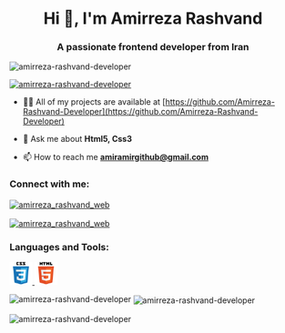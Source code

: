 <h1 align="center">Hi 👋, I'm Amirreza Rashvand</h1>
<h3 align="center">A passionate frontend developer from Iran</h3>

<p align="left"> <img src="https://komarev.com/ghpvc/?username=amirreza-rashvand-developer&label=Profile%20views&color=0e75b6&style=flat" alt="amirreza-rashvand-developer" /> </p>

<p align="left"> <a href="https://github.com/ryo-ma/github-profile-trophy"><img src="https://github-profile-trophy.vercel.app/?username=amirreza-rashvand-developer" alt="amirreza-rashvand-developer" /></a> </p>

- 👨‍💻 All of my projects are available at [https://github.com/Amirreza-Rashvand-Developer](https://github.com/Amirreza-Rashvand-Developer)

- 💬 Ask me about **Html5, Css3**

- 📫 How to reach me **amiramirgithub@gmail.com**

<h3 align="left">Connect with me:</h3>
<p align="left">
<a href="https://instagram.com/amirreza_rashvand_web" target="blank"><img align="center" src="https://raw.githubusercontent.com/rahuldkjain/github-profile-readme-generator/master/src/images/icons/Social/instagram.svg" alt="amirreza_rashvand_web" height="30" width="40" /></a>
</p>

<p align="left">
<a href="https://www.linkedin.com/amirreza-rashvand" target="blank"><img align="center" src="https://raw.githubusercontent.com/rahuldkjain/github-profile-readme-generator/master/src/images/icons/Social/linkedin.svg" alt="amirreza_rashvand_web" height="30" width="40" /></a>
</p>

<h3 align="left">Languages and Tools:</h3>
<p align="left"> <a href="https://www.w3schools.com/css/" target="_blank" rel="noreferrer"> <img src="https://raw.githubusercontent.com/devicons/devicon/master/icons/css3/css3-original-wordmark.svg" alt="css3" width="40" height="40"/> </a> <a href="https://www.w3.org/html/" target="_blank" rel="noreferrer"> <img src="https://raw.githubusercontent.com/devicons/devicon/master/icons/html5/html5-original-wordmark.svg" alt="html5" width="40" height="40"/> </a> </p>

<p><img align="left" src="https://github-readme-stats.vercel.app/api/top-langs?username=amirreza-rashvand-developer&show_icons=true&locale=en&layout=compact" alt="amirreza-rashvand-developer" /></p>

<p>&nbsp;<img align="center" src="https://github-readme-stats.vercel.app/api?username=amirreza-rashvand-developer&show_icons=true&locale=en" alt="amirreza-rashvand-developer" /></p>

<p><img align="center" src="https://github-readme-streak-stats.herokuapp.com/?user=amirreza-rashvand-developer&" alt="amirreza-rashvand-developer" /></p>
